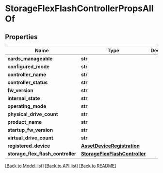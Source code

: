 # StorageFlexFlashControllerPropsAllOf

## Properties
Name | Type | Description | Notes
------------ | ------------- | ------------- | -------------
**cards_manageable** | **str** |  | [optional] 
**configured_mode** | **str** |  | [optional] 
**controller_name** | **str** |  | [optional] 
**controller_status** | **str** |  | [optional] 
**fw_version** | **str** |  | [optional] 
**internal_state** | **str** |  | [optional] 
**operating_mode** | **str** |  | [optional] 
**physical_drive_count** | **str** |  | [optional] 
**product_name** | **str** |  | [optional] 
**startup_fw_version** | **str** |  | [optional] 
**virtual_drive_count** | **str** |  | [optional] 
**registered_device** | [**AssetDeviceRegistration**](.md) |  | [optional] 
**storage_flex_flash_controller** | [**StorageFlexFlashController**](.md) |  | [optional] 

[[Back to Model list]](../README.md#documentation-for-models) [[Back to API list]](../README.md#documentation-for-api-endpoints) [[Back to README]](../README.md)


